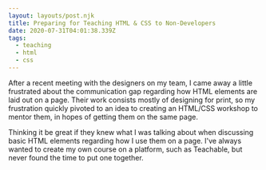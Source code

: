 ```yaml
---
layout: layouts/post.njk
title: Preparing for Teaching HTML & CSS to Non-Developers
date: 2020-07-31T04:01:38.339Z
tags:
  - teaching
  - html
  - css
---
```

After a recent meeting with the designers on my team, I came away a little frustrated about the communication gap regarding how HTML elements are laid out on a page. Their work consists mostly of designing for print, so my frustration quickly pivoted to an idea to creating an HTML/CSS workshop to mentor them, in hopes of getting them on the same page. 

Thinking it be great if they knew what I was talking about when discussing basic HTML elements regarding how I use them on a page. I've always wanted to create my own course on a platform, such as Teachable, but never found the time to put one together. 
